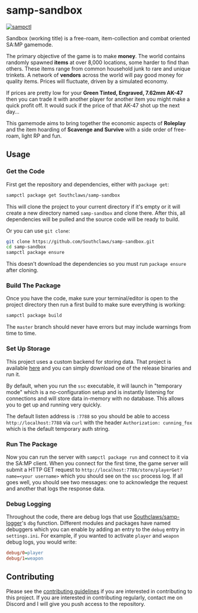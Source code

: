 # samp-sandbox

[![sampctl](https://shields.southcla.ws/badge/sampctl-samp--sandbox-2f2f2f.svg?style=for-the-badge)](https://github.com/Southclaws/samp-sandbox)

Sandbox (working title) is a free-roam, item-collection and combat oriented
SA:MP gamemode.

The primary objective of the game is to make **money**. The world contains
randomly spawned **items** at over 8,000 locations, some harder to find than
others. These items range from common household junk to rare and unique
trinkets. A network of **vendors** across the world will pay good money for
quality items. Prices will fluctuate, driven by a simulated economy.

If prices are pretty low for your **Green Tinted, Engraved, 7.62mm AK-47** then
you can trade it with another player for another item you might make a quick
profit off. It would suck if the price of that AK-47 shot up the next day...

This gamemode aims to bring together the economic aspects of **Roleplay** and
the item hoarding of **Scavenge and Survive** with a side order of free-roam,
light RP and fun.

## Usage

### Get the Code

First get the repository and dependencies, either with `package get`:

```bash
sampctl package get Southclaws/samp-sandbox
```

This will clone the project to your current directory if it's empty or it will
create a new directory named `samp-sandbox` and clone there. After this, all
dependencies will be pulled and the source code will be ready to build.

Or you can use `git clone`:

```bash
git clone https://github.com/Southclaws/samp-sandbox.git
cd samp-sandbox
sampctl package ensure
```

This doesn't download the dependencies so you must run `package ensure` after
cloning.

### Build The Package

Once you have the code, make sure your terminal/editor is open to the project
directory then run a first build to make sure everything is working:

```bash
sampctl package build
```

The `master` branch should never have errors but may include warnings from time
to time.

### Set Up Storage

This project uses a custom backend for storing data. That project is available
[here](https://github.com/Southclaws/ScavengeSurviveCore) and you can simply
download one of the release binaries and run it.

By default, when you run the `ssc` executable, it will launch in "temporary
mode" which is a no-configuration setup and is instantly listening for
connections and will store data in-memory with no database. This allows you to
get up and running very quickly.

The default listen address is `:7788` so you should be able to access
`http://localhost:7788` via `curl` with the header `Authorization: cunning_fox`
which is the default temporary auth string.

### Run The Package

Now you can run the server with `sampctl package run` and connect to it via the
SA:MP client. When you connect for the first time, the game server will submit a
HTTP GET request to `http://localhost:7788/store/playerGet?name=<your username>`
which you should see on the `ssc` process log. If all goes well, you should see
two messages: one to acknowledge the request and another that logs the response
data.

### Debug Logging

Throughout the code, there are debug logs that use
[Southclaws/samp-logger](https://github.com/Southclaws/samp-logger)'s `dbg`
function. Different modules and packages have named debuggers which you can
enable by adding an entry to the `debug` entry in `settings.ini`. For example,
if you wanted to activate `player` and `weapon` debug logs, you would write:

```ini
debug/0=player
debug/1=weapon
```

## Contributing

Please see the
[contributing guidelines](https://github.com/Southclaws/samp-sandbox/blob/master/.github/CONTRIBUTING.md)
if you are interested in contributing to this project. If you are interested in
contributing regularly, contact me on Discord and I will give you push access to
the repository.
